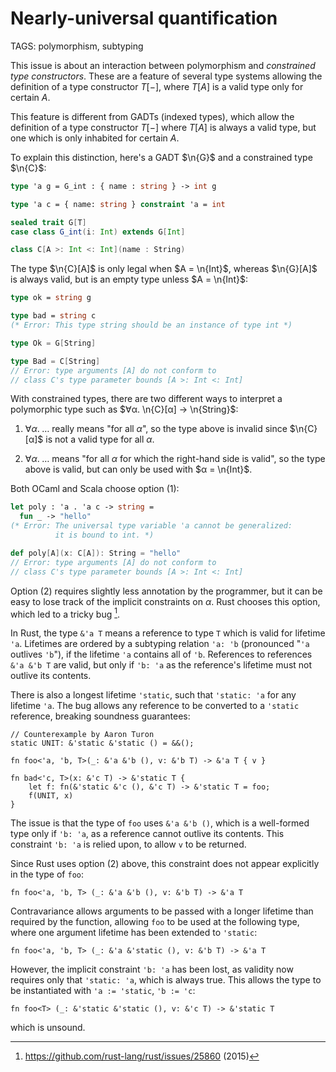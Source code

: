# Nearly-universal quantification

TAGS: polymorphism, subtyping

This issue is about an interaction between polymorphism and
*constrained type constructors*. These are a feature of several type
systems allowing the definition of a type constructor $T[-]$, where
$T[A]$ is a valid type only for certain $A$.

This feature is different from GADTs (indexed types), which allow the
definition of a type constructor $T[-]$ where $T[A]$ is always a valid
type, but one which is only inhabited for certain $A$.

To explain this distinction, here's a GADT $\n{G}$ and a constrained
type $\n{C}$:
```ocaml
type 'a g = G_int : { name : string } -> int g

type 'a c = { name: string } constraint 'a = int
```
```scala
sealed trait G[T]
case class G_int(i: Int) extends G[Int]

class C[A >: Int <: Int](name : String)
```

The type $\n{C}[A]$ is only legal when $A = \n{Int}$, whereas
$\n{G}[A]$ is always valid, but is an empty type unless $A = \n{Int}$:
```ocaml
type ok = string g

type bad = string c
(* Error: This type string should be an instance of type int *)
```
```scala
type Ok = G[String]

type Bad = C[String]
// Error: type arguments [A] do not conform to
// class C's type parameter bounds [A >: Int <: Int]
```

With constrained types, there are two different ways to interpret a
polymorphic type such as $∀α. \n{C}[α] → \n{String}$:

  1. $∀α.\;\dots$ really means "for all $α$", so the type above is
     invalid since $\n{C}[α]$ is not a valid type for all $α$.

  2. $∀α.\;\dots$ means "for all $α$ for which the right-hand side is
     valid", so the type above is valid, but can only be used with $α
     = \n{Int}$.

Both OCaml and Scala choose option (1):
```ocaml
let poly : 'a . 'a c -> string =
  fun _ -> "hello"
(* Error: The universal type variable 'a cannot be generalized:
          it is bound to int. *)
```
```scala
def poly[A](x: C[A]): String = "hello"
// Error: type arguments [A] do not conform to
// class C's type parameter bounds [A >: Int <: Int]
```

Option (2) requires slightly less annotation by the programmer, but it
can be easy to lose track of the implicit constraints on $α$. Rust
chooses this option, which led to a tricky bug [^rust].

In Rust, the type `&'a T` means a reference to type `T` which is valid
for lifetime `'a`. Lifetimes are ordered by a subtyping relation `'a:
'b` (pronounced "`'a` outlives `'b`"), if the lifetime `'a` contains
all of `'b`. References to references `&'a &'b T` are valid, but only
if `'b: 'a` as the reference's lifetime must not outlive its
contents.

There is also a longest lifetime `'static`, such that `'static: 'a`
for any lifetime `'a`. The bug allows any reference to be converted to
a `'static` reference, breaking soundness guarantees:

```_rust
// Counterexample by Aaron Turon
static UNIT: &'static &'static () = &&();

fn foo<'a, 'b, T>(_: &'a &'b (), v: &'b T) -> &'a T { v }

fn bad<'c, T>(x: &'c T) -> &'static T {
    let f: fn(&'static &'c (), &'c T) -> &'static T = foo;
    f(UNIT, x)
}
```

The issue is that the type of `foo` uses `&'a &'b ()`, which is a
well-formed type only if `'b: 'a`, as a reference cannot outlive its
contents. This constraint `'b: 'a` is relied upon, to allow `v` to be
returned.

Since Rust uses option (2) above, this constraint does not
appear explicitly in the type of `foo`:

```_rust
fn foo<'a, 'b, T> (_: &'a &'b (), v: &'b T) -> &'a T
```

Contravariance allows arguments to be passed with a longer lifetime
than required by the function, allowing `foo` to be used at the
following type, where one argument lifetime has been extended to
`'static`:
```_rust
fn foo<'a, 'b, T> (_: &'a &'static (), v: &'b T) -> &'a T
```

However, the implicit constraint `'b: 'a` has been lost, as validity
now requires only that `'static: 'a`, which is always true. This
allows the type to be instantiated with `'a := 'static`, `'b := 'c`:
```_rust
fn foo<T> (_: &'static &'static (), v: &'c T) -> &'static T
```
which is unsound.

[^rust]: <https://github.com/rust-lang/rust/issues/25860> (2015)
